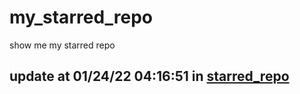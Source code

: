 # my_starred_repo
show me my starred repo

update at 01/24/22 04:16:51 in [starred_repo](./index.html)
---

